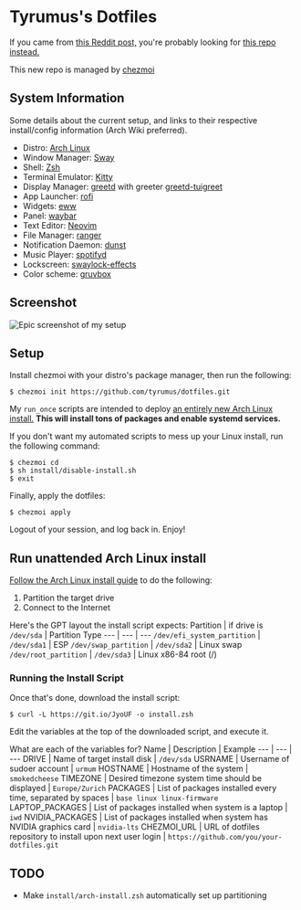# Tyrumus's Dotfiles

If you came from [this Reddit post,](https://www.reddit.com/r/unixporn/comments/6drt6c/awesomewm_noobs_paradise/) you're probably looking for [this repo instead.](https://github.com/tyrumus/dotfiles-old)

This new repo is managed by [chezmoi](https://www.chezmoi.io/)

## System Information

Some details about the current setup, and links to their respective install/config information (Arch Wiki preferred).

- Distro: [Arch Linux](https://archlinux.org/)
- Window Manager: [Sway](https://wiki.archlinux.org/title/Sway)
- Shell: [Zsh](https://wiki.archlinux.org/title/Zsh)
- Terminal Emulator: [Kitty](https://wiki.archlinux.org/title/Kitty)
- Display Manager: [greetd](https://wiki.archlinux.org/title/Greetd) with greeter [greetd-tuigreet](https://wiki.archlinux.org/title/Greetd#tuigreet)
- App Launcher: [rofi](https://wiki.archlinux.org/title/Rofi)
- Widgets: [eww](https://github.com/elkowar/eww)
- Panel: [waybar](https://github.com/Alexays/Waybar)
- Text Editor: [Neovim](https://wiki.archlinux.org/title/Neovim)
- File Manager: [ranger](https://wiki.archlinux.org/title/Ranger)
- Notification Daemon: [dunst](https://wiki.archlinux.org/title/Dunst)
- Music Player: [spotifyd](https://spotifyd.github.io/spotifyd/)
- Lockscreen: [swaylock-effects](https://github.com/jirutka/swaylock-effects)
- Color scheme: [gruvbox](https://github.com/morhetz/gruvbox)

## Screenshot

![Epic screenshot of my setup]()

## Setup
Install chezmoi with your distro's package manager, then run the following:
```
$ chezmoi init https://github.com/tyrumus/dotfiles.git
```

My `run_once` scripts are intended to deploy [an entirely new Arch Linux install.](https://github.com/tyrumus/dotfiles#run-unattended-arch-linux-install) **This will install tons of packages and enable systemd services.**

If you don't want my automated scripts to mess up your Linux install, run the following command:
```
$ chezmoi cd
$ sh install/disable-install.sh
$ exit
```

Finally, apply the dotfiles:
```
$ chezmoi apply
```

Logout of your session, and log back in. Enjoy!

## Run unattended Arch Linux install

[Follow the Arch Linux install guide](https://wiki.archlinux.org/title/Installation_guide) to do the following:
1) Partition the target drive
2) Connect to the Internet

Here's the GPT layout the install script expects:
Partition | if drive is `/dev/sda` | Partition Type
--- | --- | ---
`/dev/efi_system_partition` | `/dev/sda1` | ESP
`/dev/swap_partition` | `/dev/sda2` | Linux swap
`/dev/root_partition` | `/dev/sda3` | Linux x86-84 root (/)

### Running the Install Script

Once that's done, download the install script:
```
$ curl -L https://git.io/JyoUF -o install.zsh
```

Edit the variables at the top of the downloaded script, and execute it.

What are each of the variables for?
Name | Description | Example
--- | --- | ---
DRIVE | Name of target install disk | `/dev/sda`
USRNAME | Username of sudoer account | `urmum`
HOSTNAME | Hostname of the system | `smokedcheese`
TIMEZONE | Desired timezone system time should be displayed | `Europe/Zurich`
PACKAGES | List of packages installed every time, separated by spaces | `base linux linux-firmware`
LAPTOP_PACKAGES | List of packages installed when system is a laptop | `iwd`
NVIDIA_PACKAGES | List of packages installed when system has NVIDIA graphics card | `nvidia-lts`
CHEZMOI_URL | URL of dotfiles repository to install upon next user login | `https://github.com/you/your-dotfiles.git`

## TODO

- Make `install/arch-install.zsh` automatically set up partitioning
